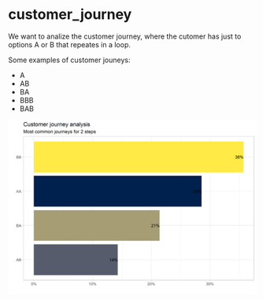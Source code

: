 # customer_journey

We want to analize the customer journey, where the cutomer has just to options A or B that repeates in a loop.

Some examples of customer jouneys: 
   - A
   - AB
   - BA
   - BBB
   - BAB
   
![Image description](https://github.com/dernapo/customer_journey/blob/master/output/2019-11-27_cust_journey.png)